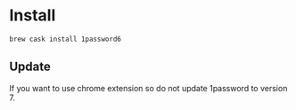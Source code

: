 # Install

```bash
brew cask install 1password6
```

## Update
If you want to use chrome extension so do not update 1password to version 7.
